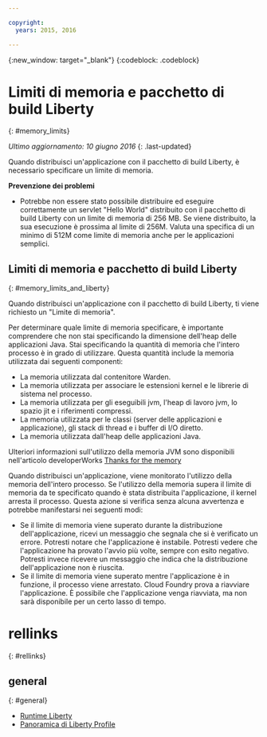 ```yaml
---

copyright:
  years: 2015, 2016

---
```


{:new_window: target="_blank"}
{:codeblock: .codeblock}

# Limiti di memoria e pacchetto di build Liberty
{: #memory_limits}

*Ultimo aggiornamento: 10 giugno 2016*
{: .last-updated}

Quando distribuisci un'applicazione con il pacchetto di build Liberty, è necessario specificare
un limite di memoria.

**Prevenzione dei problemi**

* Potrebbe non essere stato possibile distribuire
ed eseguire correttamente un servlet "Hello World" distribuito con il pacchetto di build
Liberty con un limite di memoria di 256 MB. Se viene distribuito, la sua esecuzione
è prossima al limite di 256M. Valuta una specifica di un minimo di 512M come
limite di memoria anche per le applicazioni semplici.

## Limiti di memoria e pacchetto di build Liberty
{: #memory_limits_and_liberty}


Quando
distribuisci un'applicazione con il pacchetto di build Liberty, ti viene richiesto
un "Limite di memoria".

Per determinare quale limite di memoria specificare, è
importante comprendere che non stai specificando la dimensione dell'heap delle applicazioni
Java. Stai specificando la quantità di memoria che l'intero processo è in grado di
utilizzare. Questa quantità include la memoria utilizzata dai seguenti componenti:

* La memoria utilizzata dal contenitore Warden.
* La memoria utilizzata per associare le estensioni kernel e le librerie di sistema nel processo.
* La memoria utilizzata per gli eseguibili jvm, l'heap di lavoro jvm, lo spazio jit e i riferimenti compressi.
* La memoria utilizzata per le classi (server delle applicazioni e applicazione), gli stack di thread e i buffer di I/O diretto.
* La memoria utilizzata dall'heap delle applicazioni Java.

Ulteriori informazioni sull'utilizzo della memoria JVM sono disponibili nell'articolo developerWorks [Thanks for the memory](http://www.ibm.com/developerworks/library/j-nativememory-linux/)

Quando distribuisci un'applicazione, viene monitorato l'utilizzo della memoria dell'intero processo. Se l'utilizzo della memoria supera il limite di memoria da te specificato quando è stata distribuita l'applicazione, il kernel arresta il processo. Questa azione si verifica senza alcuna avvertenza e potrebbe manifestarsi nei seguenti modi:

* Se il limite di memoria viene superato durante la distribuzione dell'applicazione, ricevi un messaggio che segnala
che si è verificato un errore. Potresti notare che l'applicazione è instabile. Potresti vedere che l'applicazione ha provato l'avvio più volte, sempre con esito negativo. Potresti invece ricevere un messaggio che indica che la distribuzione dell'applicazione non è riuscita.
* Se il limite di memoria viene superato mentre l'applicazione è in funzione, il processo viene arrestato. Cloud Foundry prova a riavviare l'applicazione. È possibile che l'applicazione venga riavviata, ma non sarà disponibile per un certo lasso di tempo.

# rellinks
{: #rellinks}
## general
{: #general}
* [Runtime Liberty](index.html)
* [Panoramica di Liberty Profile](http://www-01.ibm.com/support/knowledgecenter/SSAW57_8.5.5/com.ibm.websphere.wlp.nd.doc/ae/cwlp_about.html)
